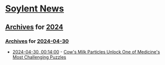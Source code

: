 # [Soylent News](../../../README.md)

## [Archives](../../index.md) for [2024](../index.md)

### [Archives](../../index.md) for [2024-04-30](index.md)

* [2024-04-30, 00:14:00](https://soylentnews.org/article.pl?sid=24/04/28/1357240&from=rss) - [Cow's Milk Particles Unlock One of Medicine's Most Challenging Puzzles](https://soylentnews.org/article.pl?sid=24/04/28/1357240&from=rss)
